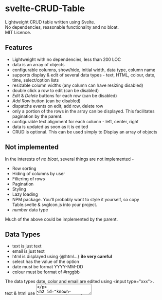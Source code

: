 # svelte-CRUD-Table

Lightweight CRUD table written using Svelte.  
No dependencies, reasonable functionality and no bloat.  
MIT Licence.  

## Features

- Lightweight with no dependencies, less than 200 LOC
- data is an array of objects
- configurable columns, show/hide, initial width, data type, column name
- supports display & edit of several data types - text, HTML, colour, date, time, select/option lists
- resizable column widths (any column can have resizing disabled)
- double click a row to edit (can be disabled)
- *Edit* & *Delete* buttons for each row (can be disabled)
- *Add Row* button (can be disabled)
- dispatchs events on edit, add row, delete row
- only a portion of the rows in the array can be displayed. This facilitates pagination by the parent.
- configurable text alignment for each column - left, center, right
- data is updated as soon as it is edited
- CRUD is optional. This can be used simply to Display an array of objects

## Not implemented

In the interests of *no bloat*, several things are not implemented -  

- Row sorting
- Hiding of columns by user
- Filtering of rows
- Pagination
- Styling
- Lazy loading
- NPM package. You'll probably want to style it yourself, so copy Table.svelte & svgIcon.js into your project.
- *number* data type

Much of the above could be implemented by the parent.  

## Data Types

- text is just text
- email is just text
- html is displayed using {@html...}   **Be very careful**
- select has the value of the option
- date must be format YYYY-MM-DD
- colour must be format of #rrggbb

The data types date, color and email are edited using &lt;input type="xxx">. 
text & html use <textarea>

## Known bugs

- Resizable div doesn't extend to fill the header div. This happens when some headers are 2 or more lines high, and some aren't.

## Example

REPL is [here](https://svelte.dev/repl/1d086bc8c4c3413e950b8f9ee644e267?version=3.46.2)

```
<script>
    import Table from './Table.svelte';

    const table_config = {
        //  remove any of these to prevent that user action
        options: ['CREATE', 'EDIT', 'DELETE','DBLCLICKEDIT'],
        row_settings : {
            firstRow: 0,            //  pagination is implemented by parent
            lastRow:9999,
        },
        columns_setting: [
            {name: 'name', show: true, resizable:true, edit: true, width: 150, type:'text', align:'left', description:'Name'},
            {name: 'role', show: true, resizable:true, edit: true, width: 350, type:'html', align:'left', description: 'Role'},
            {name: 'email', show: true, resizable:true, edit: true, width: 350, type:'email', align:'right', description: 'Email'},
            {name: 'favCol', show: true, resizable:true, edit: true, width: 150, type: 'select', options:[], align:'center', description: 'Fav Colour'},
            {name: 'color', show: true, resizable:true, edit: true, width: 100, type: 'color', align:'center', description: 'Assigned Colour', },
            {name: 'dt', show: true, resizable:true, edit: true, width: 140, type: 'date', align:'center', description: 'Date', }
        ],
    };

    table_config.columns_setting[3].options = [
        {value:'r' , text:'Rouge'},
        {value:'g' , text:'Green'},
        {value:'b' , text:'Bleu'},
        {value:'y' , text:'Yuck'}
    ];

    let myData = [
        {name:"Name 43 is Fred",email:"fred33@myco.com",role:"DevOps Engineer",favCol:"b",color:"#c99f84",dt:"2009-08-29"},
        {name:"Name 44 is Fred",email:"fred44@myco.com",role:"DevOps Engineer",favCol:"g",color:"#a0e3be",dt:"2011-09-27"},
        {name:"Name 45 is Fred",email:"fred@myco.com",role:"Application Developer",favCol:"r",color:"#c89aab",dt:"2000-05-10"},
        {name:"Name 46 is Fred",email:"fred@myco.com",role:"Data Entry",favCol:"g",color:"#89f0eb",dt:"1997-05-07"},
        {name:"Name 47 is Fred",email:"fred@myco.com",role:"UX Designer & UI Developer",favCol:"r",color:"#d7beb9",dt:"2001-08-05"},
        {name:"Name 48 is Fred",email:"fred@myco.com",role:"Web Developer",favCol:"y",color:"#c6a2a6",dt:"2003-08-13"},
        {name:"Name 49 is Fred",email:"fred@myco.com",role:"SQL Developer",favCol:"y",color:"#b4b6de",dt:"1999-02-27"},
        {name:"Name 50 is Fred",email:"fred@myco.com",role:"Web Designer",favCol:"b",color:"#d1d2ad",dt:"1997-07-27"},
        {name:"Name 51 is Fred",email:"fred@myco.com",role:"Application Developer",favCol:"r",color:"#febb87",dt:"2001-11-19"},
    ];

    function onStartEdit(e) {console.log('start edit',e.detail);}
    function onEndEdit(e) {console.log('end edit ',e.detail);}
    function onAddRow() {console.log('addrow ',e.detail);}
    function requestdeleterow(e) {console.log('request delete row ',e.detail);}
</script>

    <Table
        config={table_config}
        bind:data={myData}
        on:startedit={onStartEdit}
        on:endedit={onEndEdit}
        on:addrow={onAddRow}
        on:requestdeleterow={(e)=>requestdeleterow(e)}
        />

```

## Events

Events dispatched -

- *requestdeleterow* request delete of a row. The parent then deletes the row (or not).
- *startedit* when editing of a row starts.
- *endedit* when editing of a row finishes. This happens either when the user clicks the *Save* icon or clicks on a different row.
- *addrow* when a row is created. The parent can then populate with default data.

The affected row number is passed in event.detail.  
See example above.  

## Select Options

A column can have type = 'select'.  This will allow the values to be selected from a dropdown list. The content and values of this list are specified in columns_setting[n].options[].  

The format is -  

```
options = [
    {value:'r' , text:'Red'},
    {value:'g' , text:'Green'},
    {value:'b' , text:'Blue'},
    {value:'y' , text:'Yuck'},
];
```

## Warning

Raw HTML may be displayed & edited using columns_setting[n].type = 'html'.  
Sanitise it first or don't allow edit or don't use type='html'!  Or even better, delete that line of code from Table.svelte.
